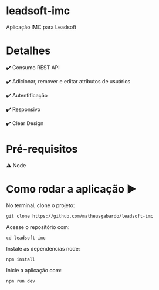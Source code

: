 # leadsoft-imc
Aplicação IMC para Leadsoft

# Detalhes

:heavy_check_mark: Consumo REST API

:heavy_check_mark: Adicionar, remover e editar atributos de usuários

:heavy_check_mark: Autentificação

:heavy_check_mark: Responsivo

:heavy_check_mark: Clear Design


# Pré-requisitos

⚠️ Node


# Como rodar a aplicação ▶️

No terminal, clone o projeto:
```
git clone https://github.com/matheusgabardo/leadsoft-imc
```

Acesse o repositório com:
```
cd leadsoft-imc
```

Instale as dependencias node:
```
npm install
```

Inicie a aplicação com:
```
npm run dev
```
